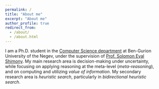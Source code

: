```yaml
---
permalink: /
title: "About me"
excerpt: "About me"
author_profile: true
redirect_from: 
  - /about/
  - /about.html
---
```


I am a Ph.D. student in the [Computer Science department](https://in.bgu.ac.il/en/natural_science/cs/Pages/default.aspx) at Ben-Gurion University of the Negev, under the supervision of [Prof. Solomon Eyal Shimony](https://www.cs.bgu.ac.il/~shimony/). My main research area is decision-making under uncertainty, while focusing on applying reasoning at the meta-level (<em>meta-reasoning</em>), and on computing and utilizing <em>value of information</em>. My secondary research area is <em>heuristic search</em>, particularly in <em>bidirectional  heuristic search</em>.
